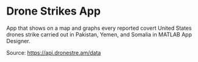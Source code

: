 # Drone Strikes App
App that shows on a map and graphs every reported covert United States drones strike carried out in Pakistan, Yemen, and Somalia in MATLAB App Designer.

Source: https://api.dronestre.am/data
